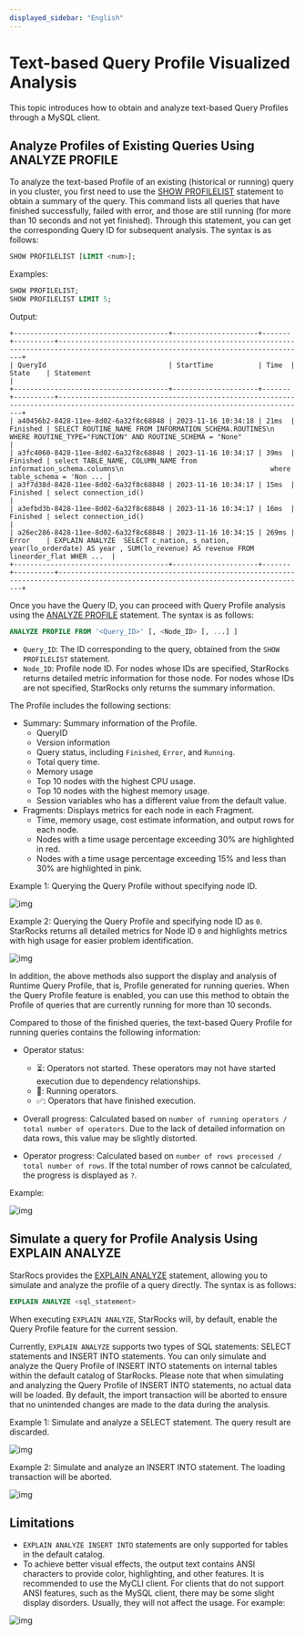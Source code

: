 ```yaml
---
displayed_sidebar: "English"
---
```


# Text-based Query Profile Visualized Analysis

This topic introduces how to obtain and analyze text-based Query Profiles through a MySQL client.

## Analyze Profiles of Existing Queries Using ANALYZE PROFILE

To analyze the text-based Profile of an existing (historical or running) query in you cluster, you first need to use the [SHOW PROFILELIST](../sql-reference/sql-statements/Administration/SHOW_PROFILELIST.md) statement to obtain a summary of the query. This command lists all queries that have finished successfully, failed with error, and those are still running (for more than 10 seconds and not yet finished). Through this statement, you can get the corresponding Query ID for subsequent analysis. The syntax is as follows:

```SQL
SHOW PROFILELIST [LIMIT <num>];
```

Examples:

```SQL
SHOW PROFILELIST;
SHOW PROFILELIST LIMIT 5;
```

Output:

```
+--------------------------------------+---------------------+-------+----------+-----------------------------------------------------------------------------------------------------------------------------------+
| QueryId                              | StartTime           | Time  | State    | Statement                                                                                                                         |
+--------------------------------------+---------------------+-------+----------+-----------------------------------------------------------------------------------------------------------------------------------+
| a40456b2-8428-11ee-8d02-6a32f8c68848 | 2023-11-16 10:34:18 | 21ms  | Finished | SELECT ROUTINE_NAME FROM INFORMATION_SCHEMA.ROUTINES\n    WHERE ROUTINE_TYPE="FUNCTION" AND ROUTINE_SCHEMA = "None"               |
| a3fc4060-8428-11ee-8d02-6a32f8c68848 | 2023-11-16 10:34:17 | 39ms  | Finished | select TABLE_NAME, COLUMN_NAME from information_schema.columns\n                                    where table_schema = 'Non ... |
| a3f7d38d-8428-11ee-8d02-6a32f8c68848 | 2023-11-16 10:34:17 | 15ms  | Finished | select connection_id()                                                                                                            |
| a3efbd3b-8428-11ee-8d02-6a32f8c68848 | 2023-11-16 10:34:17 | 16ms  | Finished | select connection_id()                                                                                                            |
| a26ec286-8428-11ee-8d02-6a32f8c68848 | 2023-11-16 10:34:15 | 269ms | Error    | EXPLAIN ANALYZE  SELECT c_nation, s_nation, year(lo_orderdate) AS year , SUM(lo_revenue) AS revenue FROM lineorder_flat WHER ...  |
+--------------------------------------+---------------------+-------+----------+-----------------------------------------------------------------------------------------------------------------------------------+
```

Once you have the Query ID, you can proceed with Query Profile analysis using the [ANALYZE PROFILE](../sql-reference/sql-statements/Administration/ANALYZE_PROFILE.md) statement. The syntax is as follows:

```SQL
ANALYZE PROFILE FROM '<Query_ID>' [, <Node_ID> [, ...] ]
```

- `Query_ID`: The ID corresponding to the query, obtained from the `SHOW PROFILELIST` statement.
- `Node_ID`: Profile node ID. For nodes whose IDs are specified, StarRocks returns detailed metric information for those node. For nodes whose IDs are not specified, StarRocks only returns the summary information.

The Profile includes the following sections:

- Summary: Summary information of the Profile.
  - QueryID
  - Version information
  - Query status, including `Finished`, `Error`, and `Running`.
  - Total query time.
  - Memory usage
  - Top 10 nodes with the highest CPU usage.
  - Top 10 nodes with the highest memory usage.
  - Session variables who has a different value from the default value.
- Fragments: Displays metrics for each node in each Fragment.
  - Time, memory usage, cost estimate information, and output rows for each node.
  - Nodes with a time usage percentage exceeding 30% are highlighted in red.
  - Nodes with a time usage percentage exceeding 15% and less than 30% are highlighted in pink.

Example 1: Querying the Query Profile without specifying node ID.

![img](../assets/Profile/text_based_profile_without_node_id.jpeg)

Example 2: Querying the Query Profile and specifying node ID as `0`. StarRocks returns all detailed metrics for Node ID `0` and highlights metrics with high usage for easier problem identification.

![img](../assets/Profile/text_based_profile_with_node_id.jpeg)

In addition, the above methods also support the display and analysis of Runtime Query Profile, that is, Profile generated for running queries. When the Query Profile feature is enabled, you can use this method to obtain the Profile of queries that are currently running for more than 10 seconds.

Compared to those of the finished queries, the text-based Query Profile for running queries contains the following information:

- Operator status:
  - ⏳: Operators not started. These operators may not have started execution due to dependency relationships.
  - 🚀: Running operators.
  - ✅: Operators that have finished execution.

- Overall progress: Calculated based on `number of running operators / total number of operators`. Due to the lack of detailed information on data rows, this value may be slightly distorted.

- Operator progress: Calculated based on `number of rows processed / total number of rows`. If the total number of rows cannot be calculated, the progress is displayed as `?`.

Example:

![img](../assets/Profile/text_based_runtime_profile.jpeg)

## Simulate a query for Profile Analysis Using EXPLAIN ANALYZE

StarRocs provides the [EXPLAIN ANALYZE](../sql-reference/sql-statements/Administration/EXPLAIN_ANALYZE.md) statement, allowing you to simulate and analyze the profile of a query directly. The syntax is as follows:

```SQL
EXPLAIN ANALYZE <sql_statement>
```

When executing `EXPLAIN ANALYZE`, StarRocks will, by default, enable the Query Profile feature for the current session.

Currently, `EXPLAIN ANALYZE` supports two types of SQL statements: SELECT statements and INSERT INTO statements. You can only simulate and analyze the Query Profile of INSERT INTO statements on internal tables within the default catalog of StarRocks. Please note that when simulating and analyzing the Query Profile of INSERT INTO statements, no actual data will be loaded. By default, the import transaction will be aborted to ensure that no unintended changes are made to the data during the analysis.

Example 1: Simulate and analyze a SELECT statement. The query result are discarded.

![img](../assets/Profile/text_based_explain_analyze_select.jpeg)

Example 2: Simulate and analyze an INSERT INTO statement. The loading transaction will be aborted.

![img](../assets/Profile/text_based_explain_analyze_insert.jpeg)

## Limitations

- `EXPLAIN ANALYZE INSERT INTO` statements are only supported for tables in the default catalog.
- To achieve better visual effects, the output text contains ANSI characters to provide color, highlighting, and other features. It is recommended to use the MyCLI client. For clients that do not support ANSI features, such as the MySQL client, there may be some slight display disorders. Usually, they will not affect the usage. For example:

![img](../assets/Profile/text_based_profile_not_aligned.jpeg)
